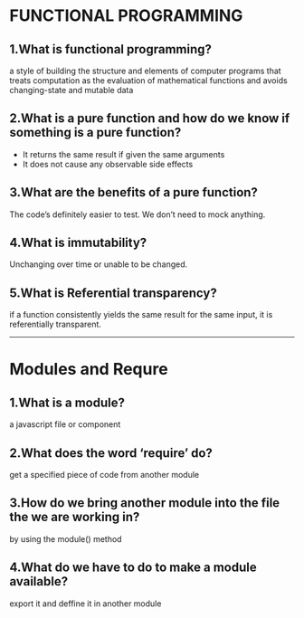 # FUNCTIONAL PROGRAMMING

## 1.What is functional programming?
 a style of building the structure and elements of computer programs that treats computation as the evaluation of mathematical functions and avoids changing-state and mutable data

 ## 2.What is a pure function and how do we know if something is a pure function?
 * It returns the same result if given the same arguments
 * It does not cause any observable side effects
 
 ## 3.What are the benefits of a pure function?
 The code’s definitely easier to test. We don’t need to mock anything. 

 ## 4.What is immutability?
 Unchanging over time or unable to be changed.

 ## 5.What is Referential transparency?
 if a function consistently yields the same result for the same input, it is referentially transparent.

<hr>

# Modules and Requre

## 1.What is a module?
a javascript file or component

## 2.What does the word ‘require’ do?
get a specified piece of code from another module

## 3.How do we bring another module into the file the we are working in?
by using the module() method

## 4.What do we have to do to make a module available?
export it and deffine it in another module